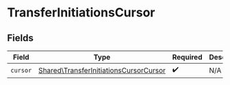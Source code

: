 # TransferInitiationsCursor


## Fields

| Field                                                                                            | Type                                                                                             | Required                                                                                         | Description                                                                                      |
| ------------------------------------------------------------------------------------------------ | ------------------------------------------------------------------------------------------------ | ------------------------------------------------------------------------------------------------ | ------------------------------------------------------------------------------------------------ |
| `cursor`                                                                                         | [Shared\TransferInitiationsCursorCursor](../../Models/Shared/TransferInitiationsCursorCursor.md) | :heavy_check_mark:                                                                               | N/A                                                                                              |